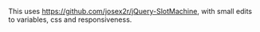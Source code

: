 
This uses https://github.com/josex2r/jQuery-SlotMachine, with small edits to variables, css and responsiveness.
